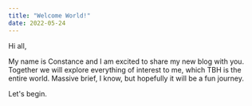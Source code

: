 ```yaml
---
title: "Welcome World!"
date: 2022-05-24
---
```


Hi all,

My name is Constance and I am excited to share my new blog with you. Together we will explore everything of interest to me, which TBH is the entire world. Massive brief, I know, but hopefully it will be a fun journey.

Let's begin.
